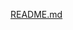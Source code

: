 [README.md](https://github.com/sakuraccess/BM40A0202-Foundations_of_Computer_Science/files/11185477/README.md)
